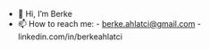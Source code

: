 - 👋 Hi, I’m Berke
- 📫 How to reach me:
                      - berke.ahlatci@gmail.com
                      - linkedin.com/in/berkeahlatci


<!---
berke-a/berke-a is a ✨ special ✨ repository because its `README.md` (this file) appears on your GitHub profile.
You can click the Preview link to take a look at your changes.
--->
